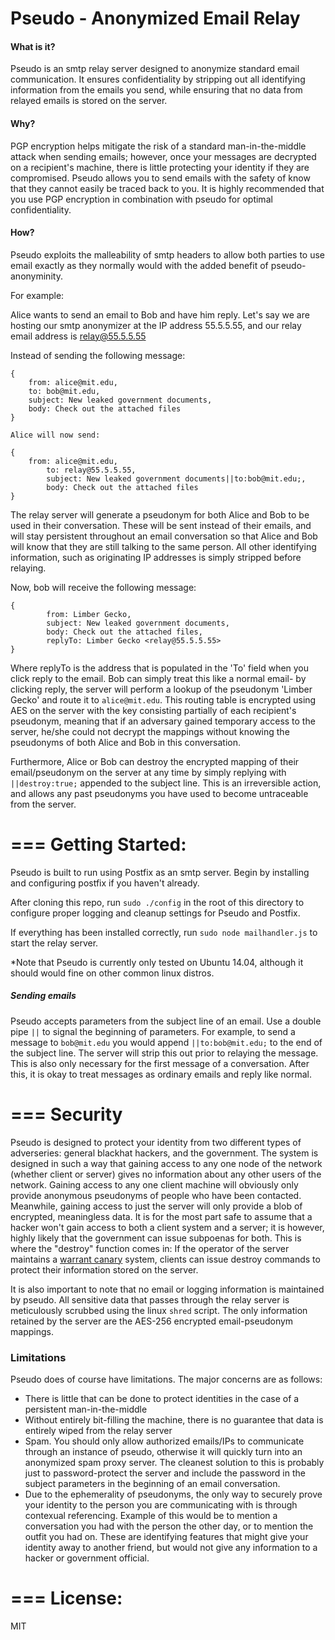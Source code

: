 Pseudo - Anonymized Email Relay
===
#### What is it?
Pseudo is an smtp relay server designed to anonymize standard email communication. It ensures confidentiality by stripping out all identifying information from the emails you send, while ensuring that no data from relayed emails is stored on the server.

#### Why?
PGP encryption helps mitigate the risk of a standard man-in-the-middle attack when sending emails; however, once your messages are decrypted on a recipient's machine, there is little protecting your identity if they are compromised. Pseudo allows you to send emails with the safety of know that they cannot easily be traced back to you. It is highly recommended that you use PGP encryption in combination with pseudo for optimal confidentiality.

#### How?
Pseudo exploits the malleability of smtp headers to allow both parties to use email exactly as they normally would with the added benefit of pseudo-anonyminity.

For example: 

Alice wants to send an email to Bob and have him reply.
Let's say we are hosting our smtp anonymizer at the IP address 55.5.5.55, and our relay email address is relay@55.5.5.55


Instead of sending the following message:

```
{
	from: alice@mit.edu,
	to: bob@mit.edu,
	subject: New leaked government documents,
	body: Check out the attached files
}
```
```
Alice will now send:

{
	from: alice@mit.edu,
        to: relay@55.5.5.55,
        subject: New leaked government documents||to:bob@mit.edu;,
        body: Check out the attached files
}
```

The relay server will generate a pseudonym for both Alice and Bob to be used in their conversation. These will be sent instead of their emails, and will stay persistent throughout an email conversation so that Alice and Bob will know that they are still talking to the same person. All other identifying information, such as originating IP addresses is simply stripped before relaying.

Now, bob will receive the following message:

```
{
        from: Limber Gecko,
        subject: New leaked government documents,
        body: Check out the attached files,
        replyTo: Limber Gecko <relay@55.5.5.55>
}
```

Where replyTo is the address that is populated in the 'To' field when you click reply to the email. Bob can simply treat this like a normal email- by clicking reply, the server will perform a lookup of the pseudonym 'Limber Gecko' and route it to `alice@mit.edu`. This routing table is encrypted using AES on the server with the key consisting partially of each recipient's pseudonym, meaning that if an adversary gained temporary access to the server, he/she could not decrypt the mappings without knowing the pseudonyms of both Alice and Bob in this conversation.

Furthermore, Alice or Bob can destroy the encrypted mapping of their email/pseudonym on the server at any time by simply replying with `||destroy:true;` appended to the subject line. This is an irreversible action, and allows any past pseudonyms you have used to become untraceable from the server.

===
Getting Started:
=== 
Pseudo is built to run using Postfix as an smtp server. Begin by installing and configuring postfix if you haven't already.

After cloning this repo, run `sudo ./config` in the root of this directory to configure proper logging and cleanup settings for Pseudo and Postfix.

If everything has been installed correctly, run `sudo node mailhandler.js` to start the relay server.

*Note that Pseudo is currently only tested on Ubuntu 14.04, although it should would fine on other common linux distros.

##### Sending emails
Pseudo accepts parameters from the subject line of an email. Use a double pipe `||` to signal the beginning of parameters. For example, to send a message to `bob@mit.edu` you would append `||to:bob@mit.edu;` to the end of the subject line. The server will strip this out prior to relaying the message. This is also only necessary for the first message of a conversation. After this, it is okay to treat messages as ordinary emails and reply like normal.

===
Security
===

Pseudo is designed to protect your identity from two different types of adverseries: general blackhat hackers, and the government. The system is designed in such a way that gaining access to any one node of the network (whether client or server) gives no information about any other users of the network. Gaining access to any one client machine will obviously only provide anonymous pseudonyms of people who have been contacted. Meanwhile, gaining access to just the server will only provide a blob of encrypted, meaningless data. It is for the most part safe to assume that a hacker won't gain access to both a client system and a server; it is however, highly likely that the government can issue subpoenas for both. This is where the "destroy" function comes in: If the operator of the server maintains a [warrant canary](http://en.wikipedia.org/wiki/Warrant_canary) system, clients can issue destroy commands to protect their information stored on the server.

It is also important to note that no email or logging information is maintained by pseudo. All sensitive data that passes through the relay server is meticulously scrubbed using the linux `shred` script. The only information retained by the server are the AES-256 encrypted email-pseudonym mappings.

### Limitations

Pseudo does of course have limitations. The major concerns are as follows:

- There is little that can be done to protect identities in the case of a persistent man-in-the-middle
- Without entirely bit-filling the machine, there is no guarantee that data is entirely wiped from the relay server
- Spam. You should only allow authorized emails/IPs to communicate through an instance of pseudo, otherwise it will quickly turn into an anonymized spam proxy server. The cleanest solution to this is probably just to password-protect the server and include the password in the subject parameters in the beginning of an email conversation.
- Due to the ephemerality of pseudonyms, the only way to securely prove your identity to the person you are communicating with is through contexual referencing. Example of this would be to mention a conversation you had with the person the other day, or to mention the outfit you had on. These are identifying features that might give your identity away to another friend, but would not give any information to a hacker or government official.

===
License:
===
MIT
